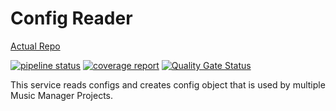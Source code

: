 # Config Reader

[Actual Repo](https://git.windmaker.net/musicmanager/Config-Reader)

 [![pipeline status](https://git.windmaker.net/musicmanager/Config-Reader/badges/master/pipeline.svg)](https://git.windmaker.net/musicmanager/Config-Reader/-/commits/master) [![coverage report](https://git.windmaker.net/musicmanager/Config-Reader/badges/master/coverage.svg)](https://git.windmaker.net/musicmanager/Config-Reader/-/commits/master) [![Quality Gate Status](https://sonarqube.windmaker.net/api/project_badges/measure?project=config-reader&metric=alert_status)](https://sonarqube.windmaker.net/dashboard?id=config-reader)

This service reads configs and creates config object that is used by multiple Music Manager Projects.
